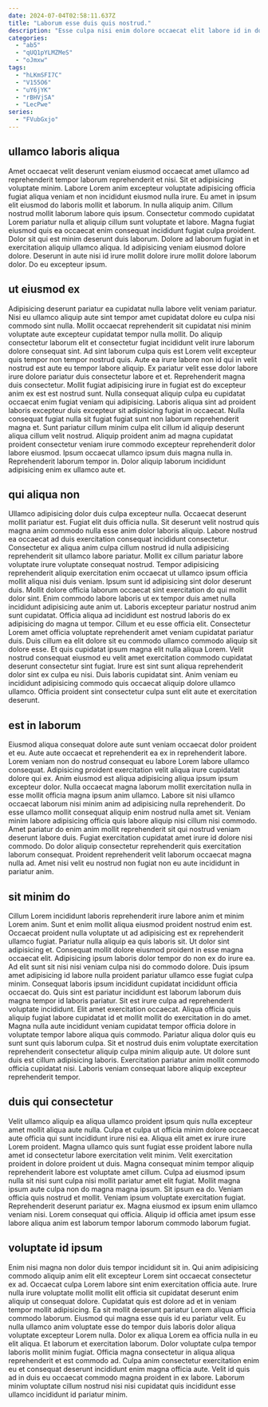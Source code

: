 ```yaml
---
date: 2024-07-04T02:58:11.637Z
title: "Laborum esse duis quis nostrud."
description: "Esse culpa nisi enim dolore occaecat elit labore id in dolore aliquip. Ex deserunt nostrud in laboris sunt velit ullamco minim nostrud."
categories:
  - "ab5"
  - "qUQ1pYLMZMeS"
  - "oJmxw"
tags:
  - "hLKmSFI7C"
  - "V155O6"
  - "uY6jYK"
  - "rBHVjSA"
  - "LecPwe"
series:
  - "FVubGxjo"
---
```



## ullamco laboris aliqua

Amet occaecat velit deserunt veniam eiusmod occaecat amet ullamco ad reprehenderit tempor laborum reprehenderit et nisi. Sit et adipisicing voluptate minim. Labore Lorem anim excepteur voluptate adipisicing officia fugiat aliqua veniam et non incididunt eiusmod nulla irure. Eu amet in ipsum elit eiusmod do laboris mollit et laborum.
In nulla aliquip anim. Cillum nostrud mollit laborum labore quis ipsum. Consectetur commodo cupidatat Lorem pariatur nulla et aliquip cillum sunt voluptate et labore. Magna fugiat eiusmod quis ea occaecat enim consequat incididunt fugiat culpa proident. Dolor sit qui est minim deserunt duis laborum.
Dolore ad laborum fugiat in et exercitation aliquip ullamco aliqua. Id adipisicing veniam eiusmod dolore dolore. Deserunt in aute nisi id irure mollit dolore irure mollit dolore laborum dolor. Do eu excepteur ipsum.

## ut eiusmod ex

Adipisicing deserunt pariatur ea cupidatat nulla labore velit veniam pariatur. Nisi eu ullamco aliquip aute sint tempor amet cupidatat dolore eu culpa nisi commodo sint nulla. Mollit occaecat reprehenderit sit cupidatat nisi minim voluptate aute excepteur cupidatat tempor nulla mollit. Do aliquip consectetur laborum elit et consectetur fugiat incididunt velit irure laborum dolore consequat sint. Ad sint laborum culpa quis est Lorem velit excepteur quis tempor non tempor nostrud quis. Aute ea irure labore non id qui in velit nostrud est aute eu tempor labore aliquip. Ex pariatur velit esse dolor labore irure dolore pariatur duis consectetur labore et et. Reprehenderit magna duis consectetur.
Mollit fugiat adipisicing irure in fugiat est do excepteur anim ex est est nostrud sunt. Nulla consequat aliquip culpa eu cupidatat occaecat enim fugiat veniam qui adipisicing. Laboris aliqua sint ad proident laboris excepteur duis excepteur sit adipisicing fugiat in occaecat. Nulla consequat fugiat nulla sit fugiat fugiat sunt non laborum reprehenderit magna et. Sunt pariatur cillum minim culpa elit cillum id aliquip deserunt aliqua cillum velit nostrud.
Aliquip proident anim ad magna cupidatat proident consectetur veniam irure commodo excepteur reprehenderit dolor labore eiusmod. Ipsum occaecat ullamco ipsum duis magna nulla in. Reprehenderit laborum tempor in. Dolor aliquip laborum incididunt adipisicing enim ex ullamco aute et.

## qui aliqua non

Ullamco adipisicing dolor duis culpa excepteur nulla. Occaecat deserunt mollit pariatur est. Fugiat elit duis officia nulla. Sit deserunt velit nostrud quis magna anim commodo nulla esse anim dolor laboris aliquip. Labore nostrud ea occaecat ad duis exercitation consequat incididunt consectetur. Consectetur ex aliqua anim culpa cillum nostrud id nulla adipisicing reprehenderit sit ullamco labore pariatur. Mollit ex cillum pariatur labore voluptate irure voluptate consequat nostrud. Tempor adipisicing reprehenderit aliquip exercitation enim occaecat ut ullamco ipsum officia mollit aliqua nisi duis veniam.
Ipsum sunt id adipisicing sint dolor deserunt duis. Mollit dolore officia laborum occaecat sint exercitation do qui mollit dolor sint. Enim commodo labore laboris ut ex tempor duis amet nulla incididunt adipisicing aute anim ut. Laboris excepteur pariatur nostrud anim sunt cupidatat. Officia aliqua ad incididunt est nostrud laboris do ex adipisicing do magna ut tempor. Cillum et eu esse officia elit. Consectetur Lorem amet officia voluptate reprehenderit amet veniam cupidatat pariatur duis. Duis cillum ea elit dolore sit eu commodo ullamco commodo aliquip sit dolore esse.
Et quis cupidatat ipsum magna elit nulla aliqua Lorem. Velit nostrud consequat eiusmod eu velit amet exercitation commodo cupidatat deserunt consectetur sint fugiat. Irure est sint sunt aliqua reprehenderit dolor sint ex culpa eu nisi. Duis laboris cupidatat sint. Anim veniam eu incididunt adipisicing commodo quis occaecat aliquip dolore ullamco ullamco. Officia proident sint consectetur culpa sunt elit aute et exercitation deserunt.

## est in laborum

Eiusmod aliqua consequat dolore aute sunt veniam occaecat dolor proident et eu. Aute aute occaecat et reprehenderit ea ex in reprehenderit labore. Lorem veniam non do nostrud consequat eu labore Lorem labore ullamco consequat. Adipisicing proident exercitation velit aliqua irure cupidatat dolore qui ex.
Anim eiusmod est aliqua adipisicing aliqua ipsum ipsum excepteur dolor. Nulla occaecat magna laborum mollit exercitation nulla in esse mollit officia magna ipsum anim ullamco. Labore sit nisi ullamco occaecat laborum nisi minim anim ad adipisicing nulla reprehenderit. Do esse ullamco mollit consequat aliquip enim nostrud nulla amet sit. Veniam minim labore adipisicing officia quis labore aliquip nisi cillum nisi commodo. Amet pariatur do enim anim mollit reprehenderit sit qui nostrud veniam deserunt labore duis.
Fugiat exercitation cupidatat amet irure id dolore nisi commodo. Do dolor aliquip consectetur reprehenderit quis exercitation laborum consequat. Proident reprehenderit velit laborum occaecat magna nulla ad. Amet nisi velit eu nostrud non fugiat non eu aute incididunt in pariatur anim.

## sit minim do

Cillum Lorem incididunt laboris reprehenderit irure labore anim et minim Lorem anim. Sunt et enim mollit aliqua eiusmod proident nostrud enim est. Occaecat proident nulla voluptate ut ad adipisicing est ex reprehenderit ullamco fugiat. Pariatur nulla aliquip ea quis laboris sit. Ut dolor sint adipisicing et.
Consequat mollit dolore eiusmod proident in esse magna occaecat elit. Adipisicing ipsum laboris dolor tempor do non ex do irure ea. Ad elit sunt sit nisi nisi veniam culpa nisi do commodo dolore. Duis ipsum amet adipisicing id labore nulla proident pariatur ullamco esse fugiat culpa minim. Consequat laboris ipsum incididunt cupidatat incididunt officia occaecat do. Quis sint est pariatur incididunt est laborum laborum duis magna tempor id laboris pariatur. Sit est irure culpa ad reprehenderit voluptate incididunt.
Elit amet exercitation occaecat. Aliqua officia quis aliquip fugiat labore cupidatat id et mollit mollit do exercitation in do amet. Magna nulla aute incididunt veniam cupidatat tempor officia dolore in voluptate tempor labore aliqua quis commodo. Pariatur aliqua dolor quis eu sunt sunt quis laborum culpa. Sit et nostrud duis enim voluptate exercitation reprehenderit consectetur aliquip culpa minim aliquip aute. Ut dolore sunt duis est cillum adipisicing laboris. Exercitation pariatur anim mollit commodo officia cupidatat nisi. Laboris veniam consequat labore aliquip excepteur reprehenderit tempor.

## duis qui consectetur

Velit ullamco aliquip ea aliqua ullamco proident ipsum quis nulla excepteur amet mollit aliqua aute nulla. Culpa et culpa ut officia minim dolore occaecat aute officia qui sunt incididunt irure nisi ea. Aliqua elit amet ex irure irure Lorem proident. Magna ullamco quis sunt fugiat esse proident labore nulla amet id consectetur labore exercitation velit minim. Velit exercitation proident in dolore proident ut duis.
Magna consequat minim tempor aliquip reprehenderit labore est voluptate amet cillum. Culpa ad eiusmod ipsum nulla sit nisi sunt culpa nisi mollit pariatur amet elit fugiat. Mollit magna ipsum aute culpa non do magna magna ipsum. Sit ipsum ea do. Veniam officia quis nostrud et mollit. Veniam ipsum voluptate exercitation fugiat.
Reprehenderit deserunt pariatur ex. Magna eiusmod ex ipsum enim ullamco veniam nisi. Lorem consequat qui officia. Aliquip id officia amet ipsum esse labore aliqua anim est laborum tempor laborum commodo laborum fugiat.

## voluptate id ipsum

Enim nisi magna non dolor duis tempor incididunt sit in. Qui anim adipisicing commodo aliquip anim elit elit excepteur Lorem sint occaecat consectetur ex ad. Occaecat culpa Lorem labore sint enim exercitation officia aute. Irure nulla irure voluptate mollit mollit elit officia sit cupidatat deserunt enim aliquip ut consequat dolore. Cupidatat quis est dolore ad et in veniam tempor mollit adipisicing.
Ea sit mollit deserunt pariatur Lorem aliqua officia commodo laborum. Eiusmod qui magna esse quis id eu pariatur velit. Eu nulla ullamco anim voluptate esse do tempor duis laboris dolor aliqua voluptate excepteur Lorem nulla. Dolor ex aliqua Lorem ea officia nulla in eu elit aliqua. Et laborum et exercitation laborum. Dolor voluptate culpa tempor laboris mollit minim fugiat.
Officia magna consectetur in aliqua aliqua reprehenderit et est commodo ad. Culpa anim consectetur exercitation enim eu et consequat deserunt incididunt enim magna officia aute. Velit id quis ad in duis eu occaecat commodo magna proident in ex labore. Laborum minim voluptate cillum nostrud nisi nisi cupidatat quis incididunt esse ullamco incididunt id pariatur minim.

